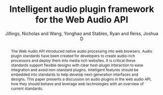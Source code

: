 --- 
title: "Intelligent audio plugin framework for the Web Audio API" 
abstract: "The Web Audio API introduced native audio processing into web browsers. Audio plugin standards have been created for developers to create audio-rich processors and deploy them into media rich websites. It is critical these standards support flexible designs with clear host-plugin interaction to ease integration and avoid non-standard plugins. Intelligent features should be embedded into standards to help develop next-generation interfaces and designs. This paper presents a discussion on audio plugins in the web audio API, how they should behave and leverage web technologies with an overview of current standards." 
address: "London" 
author: "Jillings, Nicholas and Wang, Yonghao and Stables, Ryan and Reiss, Joshua D"
webAuthor: "Nicholas Jillings, Yonghao Wang, Ryan Stables, Joshua D Reiss" 
booktitle: "Proceedings of the International Web Audio Conference" 
editor: "Thalmann, Florian and Ewert, Sebastian" 
month: "Proceedings of the International Web Audio Conference"
pages: "" 
publisher: "Queen Mary University of London" 
series: "WAC '17"
track: "Talk"  
year: "2017" 
id: "2017_EA_38" 
tags: year2017
media: https://youtu.be/OpUeyRRPpCo?t=2878 
pdflink: /_data/papers/pdf/2017/2017_38.pdf
ISSN: 2663-5844
---